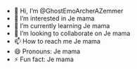 - 👋 Hi, I’m @GhostEmoArcherAZemmer
- 👀 I’m interested in Je mama
- 🌱 I’m currently learning Je mama
- 💞️ I’m looking to collaborate on Je mama
- 📫 How to reach me Je mama
- 😄 Pronouns: Je mama
- ⚡ Fun fact: Je mama

<!---
GhostEmoArcherAZemmer/GhostEmoArcherAZemmer is a ✨ special ✨ repository because its `README.md` (this file) appears on your GitHub profile.
You can click the Preview link to take a look at your changes.
--->
